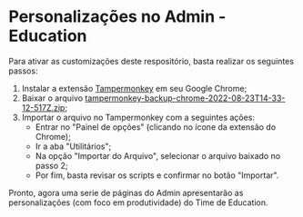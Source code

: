 # Personalizações no Admin - Education

Para ativar as customizações deste respositório, basta realizar os seguintes passos:

1. Instalar a extensão [Tampermonkey](https://www.tampermonkey.net/) em seu Google Chrome;
2. Baixar o arquivo [tampermonkey-backup-chrome-2022-08-23T14-33-12-517Z.zip](https://github.com/digitalinnovationone/education-adm-customizations/blob/main/tampermonkey-backup-chrome-2022-08-23T14-33-12-517Z.zip?raw=true);
3. Importar o arquivo no Tampermonkey com a seguintes ações:
    - Entrar no "Painel de opções" (clicando no ícone da extensão do Chrome);
    - Ir a aba "Utilitários";
    - Na opção "Importar do Arquivo", selecionar o arquivo baixado no passo 2;
    - Por fim, basta revisar os scripts e confirmar no botão "Importar".  

Pronto, agora uma serie de páginas do Admin apresentarão as personalizações (com foco em produtividade) do Time de Education.
